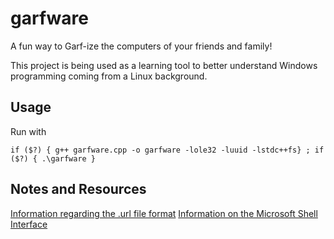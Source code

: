 # garfware
A fun way to Garf-ize the computers of your friends and family!

This project is being used as a learning tool to better understand Windows programming coming from a Linux background.

## Usage

Run with
```
if ($?) { g++ garfware.cpp -o garfware -lole32 -luuid -lstdc++fs} ; if ($?) { .\garfware } 
```


## Notes and Resources

[Information regarding the .url file format](http://www.lyberty.com/encyc/articles/tech/dot_url_format_-_an_unofficial_guide.html)
[Information on the Microsoft Shell Interface](https://learn.microsoft.com/en-us/windows/win32/shell/links?redirectedfrom=MSDN)
